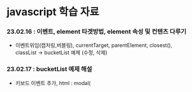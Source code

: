 # javascript 학습 자료
### 23.02.16 : 이벤트, element 타겟방법, element 속성 및 컨텐츠 다루기
   - 이벤트위임(캡처링,버블링), currentTarget, parentElement, closest(), classList
     -> bucketList 예제 (수정, 삭제)
     &nbsp;
     
### 23.02.17 : bucketList 예제 해설 
   - 키보드 이벤트 추가, html : modal(<dialog>태그), <template> 태그 
   - 화면구현 평가 해설: 레이아웃- flex, grid, box-sizing: border-box / content-box
    &nbsp;
   
### 23.02.20 : 모던 자바스크립트 예제 수업 1 ~ 9장
   `https://github.com/AlbertoMontalesi/The-complete-guide-to-modern-JavaScript` 
   - 고차함수 : map, filter, forEach, reduce 
   - 구조분해(배열, 객체)
   - 배열 : Array.from()
   - spread : ...이터럴객체 & 객체 리터럴
   
### 23.02.21 : 고차함수 개념정의(예제 작성, 풀이)-map/filter/reduce/forEach.., 모던 자바스크립트 예제 수업 16장 Set, Map
### 23.02.22 : 21일 학습내용 test, 풀이 / Symbol, promise(동기:순차처리, 비동기) 학습
